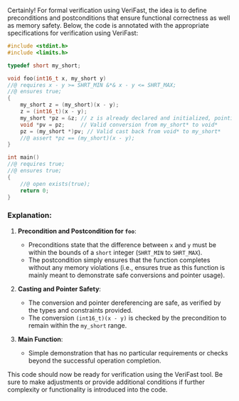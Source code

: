 Certainly! For formal verification using VeriFast, the idea is to define preconditions and postconditions that ensure functional correctness as well as memory safety. Below, the code is annotated with the appropriate specifications for verification using VeriFast:

```c
#include <stdint.h>
#include <limits.h>

typedef short my_short;

void foo(int16_t x, my_short y)
//@ requires x - y >= SHRT_MIN &*& x - y <= SHRT_MAX;
//@ ensures true;
{
    my_short z = (my_short)(x - y);
    z = (int16_t)(x - y);
    my_short *pz = &z; // z is already declared and initialized, pointing to it is valid
    void *pv = pz;     // Valid conversion from my_short* to void*
    pz = (my_short *)pv; // Valid cast back from void* to my_short*
    //@ assert *pz == (my_short)(x - y);
}

int main()
//@ requires true;
//@ ensures true;
{
    //@ open exists(true);
    return 0;
}
```

### Explanation:

1. **Precondition and Postcondition for `foo`**:
   - Preconditions state that the difference between `x` and `y` must be within the bounds of a `short` integer (`SHRT_MIN` to `SHRT_MAX`).
   - The postcondition simply ensures that the function completes without any memory violations (i.e., ensures true as this function is mainly meant to demonstrate safe conversions and pointer usage).

2. **Casting and Pointer Safety**:
   - The conversion and pointer dereferencing are safe, as verified by the types and constraints provided.
   - The conversion `(int16_t)(x - y)` is checked by the precondition to remain within the `my_short` range.

3. **Main Function**:
   - Simple demonstration that has no particular requirements or checks beyond the successful operation completion.

This code should now be ready for verification using the VeriFast tool. Be sure to make adjustments or provide additional conditions if further complexity or functionality is introduced into the code.
